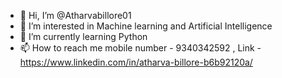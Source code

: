 - 👋 Hi, I’m @Atharvabillore01
- 👀 I’m interested in Machine learning and Artificial Intelligence 
- 🌱 I’m currently learning Python 
- 📫 How to reach me mobile number - 9340342592 , Link - https://www.linkedin.com/in/atharva-billore-b6b92120a/ 

<!---
Atharvabillore01/Atharvabillore01 is a ✨ special ✨ repository because its `README.md` (this file) appears on your GitHub profile.
You can click the Preview link to take a look at your changes.
--->
